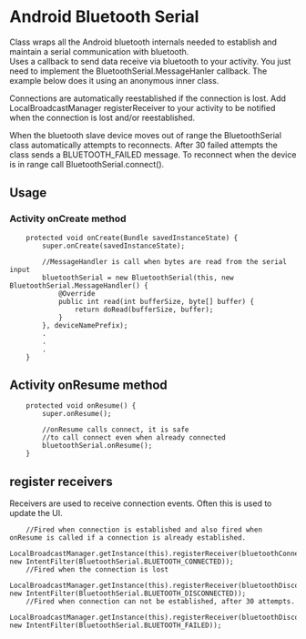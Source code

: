 # Android Bluetooth Serial 

Class wraps all the Android bluetooth internals needed to establish and maintain a serial communication with bluetooth.  
Uses a callback to send data receive via bluetooth to your activity.  You just need to implement the BluetoothSerial.MessageHanler
 callback.  The example below does it using an anonymous inner class.

Connections are automatically reestablished if the connection is lost.  Add LocalBroadcastManager registerReceiver to your activity 
to be notified when the connection is lost and/or reestablished.

When the bluetooth slave device moves out of range the BluetoothSerial class automatically attempts to reconnects.  After 30
failed attempts the class sends a BLUETOOTH_FAILED message.  To reconnect when the device is in range call BluetoothSerial.connect().
  

## Usage

### Activity onCreate method

		protected void onCreate(Bundle savedInstanceState) {
			super.onCreate(savedInstanceState);

			//MessageHandler is call when bytes are read from the serial input
			bluetoothSerial = new BluetoothSerial(this, new BluetoothSerial.MessageHandler() {
				@Override
				public int read(int bufferSize, byte[] buffer) {
					return doRead(bufferSize, buffer);
				}
			}, deviceNamePrefix);
			.
			.
			.
		}


## Activity onResume method

		protected void onResume() {
			super.onResume();

			//onResume calls connect, it is safe
			//to call connect even when already connected
			bluetoothSerial.onResume();
		}



## register receivers

Receivers are used to receive connection events.  Often this is used to update the UI. 

		//Fired when connection is established and also fired when onResume is called if a connection is already established. 
		LocalBroadcastManager.getInstance(this).registerReceiver(bluetoothConnectReceiver, new IntentFilter(BluetoothSerial.BLUETOOTH_CONNECTED));
		//Fired when the connection is lost
		LocalBroadcastManager.getInstance(this).registerReceiver(bluetoothDisconnectReceiver, new IntentFilter(BluetoothSerial.BLUETOOTH_DISCONNECTED));
		//Fired when connection can not be established, after 30 attempts.
		LocalBroadcastManager.getInstance(this).registerReceiver(bluetoothDisconnectReceiver, new IntentFilter(BluetoothSerial.BLUETOOTH_FAILED));

